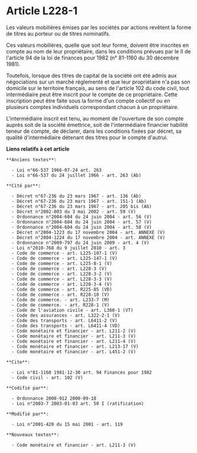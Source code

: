 # Article L228-1

Les valeurs mobilières émises par les sociétés par actions revêtent la forme de titres au porteur ou de titres nominatifs.

Ces valeurs mobilières, quelle que soit leur forme, doivent être inscrites en compte au nom de leur propriétaire, dans les
conditions prévues par le II de l'article 94 de la loi de finances pour 1982 (n° 81-1160 du 30 décembre 1981).

Toutefois, lorsque des titres de capital de la société ont été admis aux négociations sur un marché réglementé et que leur
propriétaire n'a pas son domicile sur le territoire français, au sens de l'article 102 du code civil, tout intermédiaire peut
être inscrit pour le compte de ce propriétaire. Cette inscription peut être faite sous la forme d'un compte collectif ou en
plusieurs comptes individuels correspondant chacun à un propriétaire.

L'intermédiaire inscrit est tenu, au moment de l'ouverture de son compte auprès soit de la société émettrice, soit de
l'intermédiaire financier habilité teneur de compte, de déclarer, dans les conditions fixées par décret, sa qualité
d'intermédiaire détenant des titres pour le compte d'autrui.

**Liens relatifs à cet article**

	**Anciens textes**:

	  - Loi n°66-537 1966-07-24 art. 263
	  - Loi n°66-537 du 24 juillet 1966 - art. 263 (Ab)

	**Cité par**:

	  - Décret n°67-236 du 23 mars 1967 - art. 136 (Ab)
	  - Décret n°67-236 du 23 mars 1967 - art. 151-1 (Ab)
	  - Décret n°67-236 du 23 mars 1967 - art. 205 bis (Ab)
	  - Décret n°2002-803 du 3 mai 2002 - art. 59 (V)
	  - Ordonnance n°2004-604 du 24 juin 2004 - art. 56 (V)
	  - Ordonnance n°2004-604 du 24 juin 2004 - art. 57 (V)
	  - Ordonnance n°2004-604 du 24 juin 2004 - art. 58 (V)
	  - Décret n°2004-1223 du 17 novembre 2004 - art. ANNEXE (V)
	  - Décret n°2004-1224 du 17 novembre 2004 - art. ANNEXE (V)
	  - Ordonnance n°2009-797 du 24 juin 2009 - art. 4 (V)
	  - Loi n°2010-768 du 9 juillet 2010 - art. 3
	  - Code de commerce - art. L225-107-1 (V)
	  - Code de commerce - art. L225-147-1 (V)
	  - Code de commerce - art. L225-8-1 (V)
	  - Code de commerce - art. L228-3 (V)
	  - Code de commerce - art. L228-3-2 (V)
	  - Code de commerce - art. L228-3-3 (V)
	  - Code de commerce - art. L228-3-4 (V)
	  - Code de commerce - art. R225-85 (VD)
	  - Code de commerce - art. R228-10 (V)
	  - Code de commerce. - art. L233-7 (M)
	  - Code de commerce. - art. R228-1 (V)
	  - Code de l'aviation civile - art. L360-1 (VT)
	  - Code des assurances - art. L322-2-1 (V)
	  - Code des transports - art. L6411-2 (V)
	  - Code des transports - art. L6411-4 (VD)
	  - Code monétaire et financier - art. L211-2 (V)
	  - Code monétaire et financier - art. L211-3 (V)
	  - Code monétaire et financier - art. L211-4 (V)
	  - Code monétaire et financier - art. L213-17 (V)
	  - Code monétaire et financier - art. L451-2 (V)

	**Cite**:

	  - Loi n°81-1160 1981-12-30 art. 94 Finances pour 1982
	  - Code civil - art. 102 (V)

	**Codifié par**:

	  - Ordonnance 2000-912 2000-09-18
	  - Loi n°2003-7 2003-01-03 art. 50 I (ratification)

	**Modifié par**:

	  - Loi n°2001-420 du 15 mai 2001 - art. 119

	**Nouveaux textes**:

	  - Code monétaire et financier - art. L211-3 (V)
